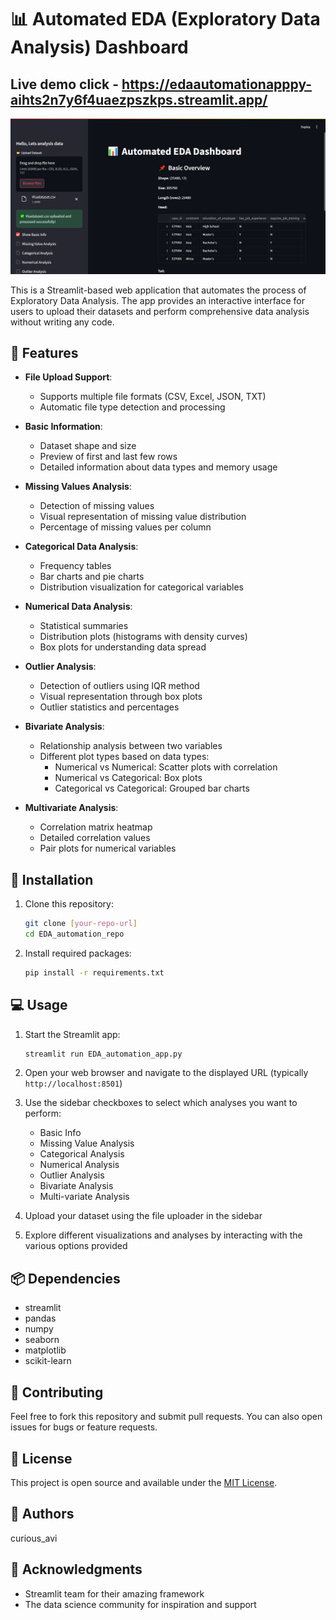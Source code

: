 # 📊 Automated EDA (Exploratory Data Analysis) Dashboard

## Live demo click - https://edaautomationapppy-aihts2n7y6f4uaezpszkps.streamlit.app/

![](app_view.png)

This is a Streamlit-based web application that automates the process of Exploratory Data Analysis. The app provides an interactive interface for users to upload their datasets and perform comprehensive data analysis without writing any code.

## 🌟 Features

- **File Upload Support**: 
  - Supports multiple file formats (CSV, Excel, JSON, TXT)
  - Automatic file type detection and processing

- **Basic Information**:
  - Dataset shape and size
  - Preview of first and last few rows
  - Detailed information about data types and memory usage

- **Missing Values Analysis**:
  - Detection of missing values
  - Visual representation of missing value distribution
  - Percentage of missing values per column

- **Categorical Data Analysis**:
  - Frequency tables
  - Bar charts and pie charts
  - Distribution visualization for categorical variables

- **Numerical Data Analysis**:
  - Statistical summaries
  - Distribution plots (histograms with density curves)
  - Box plots for understanding data spread

- **Outlier Analysis**:
  - Detection of outliers using IQR method
  - Visual representation through box plots
  - Outlier statistics and percentages

- **Bivariate Analysis**:
  - Relationship analysis between two variables
  - Different plot types based on data types:
    - Numerical vs Numerical: Scatter plots with correlation
    - Numerical vs Categorical: Box plots
    - Categorical vs Categorical: Grouped bar charts

- **Multivariate Analysis**:
  - Correlation matrix heatmap
  - Detailed correlation values
  - Pair plots for numerical variables

## 🚀 Installation

1. Clone this repository:
   ```bash
   git clone [your-repo-url]
   cd EDA_automation_repo
   ```

2. Install required packages:
   ```bash
   pip install -r requirements.txt
   ```

## 💻 Usage

1. Start the Streamlit app:
   ```bash
   streamlit run EDA_automation_app.py
   ```

2. Open your web browser and navigate to the displayed URL (typically `http://localhost:8501`)

3. Use the sidebar checkboxes to select which analyses you want to perform:
   - Basic Info
   - Missing Value Analysis
   - Categorical Analysis
   - Numerical Analysis
   - Outlier Analysis
   - Bivariate Analysis
   - Multi-variate Analysis

4. Upload your dataset using the file uploader in the sidebar

5. Explore different visualizations and analyses by interacting with the various options provided

## 📦 Dependencies

- streamlit
- pandas
- numpy
- seaborn
- matplotlib
- scikit-learn

## 🤝 Contributing

Feel free to fork this repository and submit pull requests. You can also open issues for bugs or feature requests.

## 📝 License

This project is open source and available under the [MIT License](LICENSE).

## 👥 Authors

curious_avi

## 🙏 Acknowledgments

- Streamlit team for their amazing framework
- The data science community for inspiration and support

